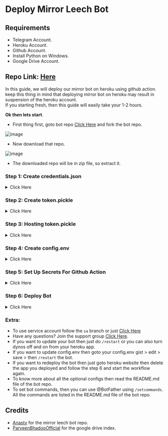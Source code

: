 # Deploy Mirror Leech Bot

## Requirements

- Telegram Account.
- Heroku Account.
- Github Account.
- Install Python on Windows.
- Google Drive Account.

## Repo Link: [Here](https://github.com/anasty17/mirror-leech-telegram-bot)

In this guide, we will deploy our mirror bot on heroku using github action. keep this thing in mind that deploying mirror bot on heroku may result in suspension of the heroku account. <br>
If you starting fresh, then this guide will easily take your 1-2 hours.

<b>Ok then lets start</b>.

- First thing first, goto bot repo [Click Here](https://github.com/anasty17/mirror-leech-telegram-bot) and fork the bot repo.

![image](https://user-images.githubusercontent.com/77688759/161710615-c450b852-6acc-481b-a84f-5b3d054b6b05.png)

- Now download that repo.

![image](https://user-images.githubusercontent.com/77688759/161710894-b2840ddf-c186-4a9f-bcb0-e301ffd2d253.png)

- The downloaded repo will be in zip file, so extract it.

### Step 1: Create credentials.json

<details>
  
  <summary>Click Here</summary>

<br>
  
- Goto your google cloud console. [Click Here](https://console.cloud.google.com)
- Create a new project (if you already have a project then no need to create another one)

![image](https://user-images.githubusercontent.com/77688759/161712563-4a2e83ab-b2ba-4134-8d92-cef8e2c09af2.png)
![image](https://user-images.githubusercontent.com/77688759/161712650-1f2b0f7b-0a74-4527-a699-3e09feea2d3a.png)

- Now select the project you just create.

![image](https://user-images.githubusercontent.com/77688759/161712843-6c725354-c795-45d2-a008-6399d30df46b.png)
![image](https://user-images.githubusercontent.com/77688759/161712899-18bfe7d8-1454-483e-8d09-73bb2959b47e.png)

- Now search for drive api and enable it.

![image](https://user-images.githubusercontent.com/77688759/161713016-ebf934d5-e0a4-45b2-80f1-229f655feddb.png)
![image](https://user-images.githubusercontent.com/77688759/161713088-518e509c-340a-4786-9bd2-2d079e461f31.png)
![image](https://user-images.githubusercontent.com/77688759/161713346-688ebc8c-7335-4de8-8f6c-3ce75dc6a06b.png)

- After enabling drive api, goto your oauth consent screen `cloud console home screen` > `hamburger menu on the left` > `api and services` > `oauth consen screen`

![image](https://user-images.githubusercontent.com/77688759/161765925-c5a9efd6-f24a-4d7f-b335-7e798ddffffe.png)
![image](https://user-images.githubusercontent.com/77688759/161714348-7329c817-a7b3-40b3-b8b1-a51df465aae7.png)
![image](https://user-images.githubusercontent.com/77688759/161714421-3f64cc16-b1e3-4078-abdb-0f58e4a81113.png)
![image](https://user-images.githubusercontent.com/77688759/161714503-5d7cd60b-2a29-4b19-83c1-e409ebf22639.png)
![image](https://user-images.githubusercontent.com/77688759/161714557-6e35f134-fd76-4f3b-a22f-84df9b201c5f.png)
![image](https://user-images.githubusercontent.com/77688759/161714611-b6a066e0-820c-48f4-8591-90cbcc8774d0.png)
![image](https://user-images.githubusercontent.com/77688759/161714665-9acaf68f-a9de-4ab7-8e7f-e64d8db81cb1.png)
![image](https://user-images.githubusercontent.com/77688759/161714725-63cc7c7b-0473-4d47-b7a4-545a8eae1c8b.png)
![image](https://user-images.githubusercontent.com/77688759/161715003-997b25af-53d8-43a4-a25f-171ee4c0d50b.png)
  
- Once the oauth consent screen app is published, now we can create the credentials.json
  
![image](https://user-images.githubusercontent.com/77688759/161715060-4107aa1c-8f79-4e14-bcda-5c7dd7355892.png)
![image](https://user-images.githubusercontent.com/77688759/161715135-b6ccae58-eb01-40dd-989a-9b85df56e9dd.png)
![image](https://user-images.githubusercontent.com/77688759/161715506-734544a8-38d6-41fc-89a3-6ea25ee03e52.png)
![image](https://user-images.githubusercontent.com/77688759/161715635-5a915180-18b7-4487-b3d7-d9683c65d599.png)
![image](https://user-images.githubusercontent.com/77688759/161715762-dad89c26-6b64-46c6-a5ac-9eac373658cc.png)

- And done now download your .json file. 

![image](https://user-images.githubusercontent.com/77688759/161715944-34b24641-a2b9-4236-8f97-b1a292e5e3e5.png)

- After download rename it to `credentials.json`, make sure you have enabled "file name extensions" because most users basically rename credentials.json to credentials.json.json without knowing.
  
![image](https://user-images.githubusercontent.com/77688759/161918765-1f570e63-3492-4d97-a5f9-720f0915b8a8.png)
  
- Make sure that its credentials.json and not credentials.json.json.  
  
- Now move that credentials.json file to the extracted repo folder.

![image](https://user-images.githubusercontent.com/77688759/161720299-4ee43d15-f136-41e0-b5f7-2bb822429999.png)

- We have sucessfully created our credentials.json file.

</details>
  
### Step 2: Create token.pickle

<details>
  
  <summary>Click Here</summary>
 
<br>  
  
- For generating token.pickle you will need python.
- So install python from this link [Click Here](https://www.python.org/downloads/). (while installing, make sure that `add to the path` option is selected.)
- Once installed, open cmd and run `python --version` to make that you have installed python correctly.
  
![image](https://user-images.githubusercontent.com/77688759/161721207-223e78f8-d9dc-4b76-9314-0fe76d5bc109.png)

- Ok, now goto your extracted repo folder click on the address bar and type cmd then hit enter.
  
![image](https://user-images.githubusercontent.com/77688759/161721454-52142434-4f3e-44b5-a3f5-7f0fd9b4f03f.png)
![image](https://user-images.githubusercontent.com/77688759/161721551-cf5d24b4-b518-4245-997b-a5b72409ed1e.png)
![image](https://user-images.githubusercontent.com/77688759/161721614-1a1af809-229c-49df-9f85-64f33debd543.png)

- There you go.
- Now give command
`pip install google-api-python-client google-auth-httplib2 google-auth-oauthlib`
- Now for the next command make sure to set a default browser, in my case chrome is the default.
- Then run
`python generate_drive_token.py`
- One browser window will open, just follow the on screen prompt.
  
![image](https://user-images.githubusercontent.com/77688759/161724909-723eac9b-3caa-46bf-803c-4dd0c42b3642.png)
![image](https://user-images.githubusercontent.com/77688759/161724965-ba3068e6-720e-4331-9b71-a890cb8e8731.png)
![image](https://user-images.githubusercontent.com/77688759/161725004-91f84911-ea58-426e-a0d4-ea28db5dc54b.png)
![image](https://user-images.githubusercontent.com/77688759/161725045-d16bcb9c-1f4b-49e0-a18e-af7e6dc66103.png)

- Now after you reach this screen.
  
![image](https://user-images.githubusercontent.com/77688759/161725108-78da920f-70f8-4f46-9cb7-b2015651cfcf.png)

- token.pickle will be available in the extracted repo folder.
  
![image](https://user-images.githubusercontent.com/77688759/161725413-bfd6dc6f-2d0c-4668-98ba-525d73467c65.png)

</details>  

### Step 3: Hosting token.pickle

<details>
  
  <summary>Click Here</summary>
  
<br>
  
- Now we need to host our token.pickle 
- For that we will use google drive index.
- This is the [repo](https://gitlab.com/ParveenBhadooOfficial/Google-Drive-Index) we will be using for our google drive index.
- Go to [this](https://bdi-generator.hashhackers.com/) link.
- Sign in to get the Authentication Code.
  
![image](https://user-images.githubusercontent.com/77688759/161735755-06598ea0-0683-4a46-932c-02f1047721cb.png)
![image](https://user-images.githubusercontent.com/77688759/161735885-5fd3e64b-9e1b-4b0e-99d0-2b045055d13b.png)
![image](https://user-images.githubusercontent.com/77688759/161735955-afaad737-526c-4d3d-81c8-aa3eee18dc9d.png)
![image](https://user-images.githubusercontent.com/77688759/161736007-c3719cd2-0669-4eba-9632-573b4a4f6138.png)

- Paste that code in `Authentication Code` var.

![image](https://user-images.githubusercontent.com/77688759/161736264-f68a9e54-e495-4a16-aaea-351334164ff0.png)

- For `Site Name` var, you can give any name for eg `personal`.
- For `Share Drive ID or root` var, goto your drive and create a new folder for your index (don't create this folder in the shared drive).

![image](https://user-images.githubusercontent.com/77688759/161736709-0adeca7d-f0d1-4caf-813a-a320822bdfe4.png)

- Go inside that folder and copy the id of that folder.

![image](https://user-images.githubusercontent.com/77688759/161736798-f24dda46-9f26-4724-bdcf-3601a19c70ba.png)

- Use it for `Share Drive ID or root` var.

![image](https://user-images.githubusercontent.com/77688759/161736899-c38cfa61-e55f-423e-a747-d169f6d31eab.png)

- Then click on submit and copy the genrated code for your index.

![image](https://user-images.githubusercontent.com/77688759/161737009-ea620aef-7e44-436a-b84e-d6d5e6143daa.png)

- Now goto [cloudflare](https://www.cloudflare.com/) and sign up for an account.
- Then goto  `workers`

![image](https://user-images.githubusercontent.com/77688759/161737351-e2324694-a145-4a14-850b-43f3e718d024.png)
![image](https://user-images.githubusercontent.com/77688759/161737457-28bedba5-5e0b-4c53-84d9-89629a0467a6.png)
![image](https://user-images.githubusercontent.com/77688759/161737508-e8021e09-89ef-4da9-bb5e-1e8b2a58a6dc.png)

- Then complete the verification process and come back to the `workers` section again.

![image](https://user-images.githubusercontent.com/77688759/161737755-d5475d08-0b2d-4b32-8b63-a6c57674f7b6.png)
![image](https://user-images.githubusercontent.com/77688759/161737848-9cbc23d0-edeb-424c-a9e5-73bbb8480b23.png)
![image](https://user-images.githubusercontent.com/77688759/161737948-9c5f1dc2-5a81-4e71-8721-de03fe813b99.png)

- Remove all the default content from here.

![image](https://user-images.githubusercontent.com/77688759/161738144-1f6c94c6-7753-459d-8fe3-0ceb2d60ece0.png)

- And paste the code u genrated for your index then click on `save and deploy`.

![image](https://user-images.githubusercontent.com/77688759/161738371-a344f75a-da78-49a3-ac30-2bd886df9b50.png)
![image](https://user-images.githubusercontent.com/77688759/161738430-03e9d198-c810-457c-8315-db54b900b5c3.png)

- Now wait for 10 seconds your index will be online.
- Then go here and save the link for your index, it will come handy later.  
  
![image](https://user-images.githubusercontent.com/77688759/161738546-de13a74a-36cf-4949-b13e-74a650681f8f.png)  

- Now goto that drive folder u create for the index and upload your token.pickle 

![image](https://user-images.githubusercontent.com/77688759/161742717-3864b06b-8715-4799-bf77-7267bef39725.png)

- Then open your index link click on `drive one` you will see your token.pickle file u just uploaded.

![image](https://user-images.githubusercontent.com/77688759/161739501-b250a124-5d75-45f2-8b5b-e10091cb7635.png)
![image](https://user-images.githubusercontent.com/77688759/161742804-90ebd60c-1f4f-48ff-8b99-7755a9fc2ffc.png)

- We successfully hosted our token.pickle in our index. (Just dont share this index link, as it has confidential file.)

  </details>

### Step 4: Create config.env

<details>
  
  <summary>Click Here</summary>
  
<br>
  
- Go [here](https://github.com/anasty17/mirror-leech-telegram-bot/raw/master/config_sample.env) and copy all the content.
- Then goto [Github Gist](https://gist.github.com/)
- Give your gist a name `config.env`

![image](https://user-images.githubusercontent.com/77688759/161727093-6bac51cf-f26d-46e7-950b-f85700b71be5.png)

- And paste the previously copied content here

![image](https://user-images.githubusercontent.com/77688759/161727191-4f5038e8-aaee-49f4-bba7-cbe849386853.png)

- Now remove line no 2. `_____REMOVE_THIS_LINE_____=True`
  
![image](https://user-images.githubusercontent.com/77688759/161783724-04062575-c742-4500-9eb4-b703363bb037.png)  

- Then start filling the config vars.
- For now i will only show the necessary config values for the proper working of the mirror leech bot.

<b>BOT_TOKEN</b>:
- Search @BotFather on telegram, start the bot and send `/newbot` then follow the on screen instruction to create a new bot.

![image](https://user-images.githubusercontent.com/77688759/161728194-f12dd4e5-dab2-426d-a8af-b672ac7d3f69.png)

- This will be the value of BOT_TOKEN 

  
<b>GDRIVE_FOLDER_ID</b>:
- Search @MSGuite_SD_Creator_Bot on telegram, start the bot click on `genrate td` now send your email address, give your drive a good name for eg `hitesh920's drive` and done.
- Now go inside the shared drive you just created by `google drive` > `shared drive` > `the shared drive you created`.

![image](https://user-images.githubusercontent.com/77688759/161728959-fa766198-0e34-4d4d-bd51-f30f357d7d78.png)
  
- Now copy the root id of your shared drive
- For eg https://drive.google.com/drive/folders/xxxxxxxxxxx then the code after `folders/` will be the your root id

![image](https://user-images.githubusercontent.com/77688759/161729686-d9e79a8f-4479-46ae-84dc-1989df4c75f9.png)

- This will be the value of GDRIVE_FOLDER_ID 

<b>OWNER_ID</b>:
- Search @MissRose_bot on telegram, start the bot then type `/id` bot will send your account's id
- Use that for OWNER_ID
  
<b>DOWNLOAD_DIR</b>:
- Keep the default values, no need to change anything here.

<b>DOWNLOAD_STATUS_UPDATE_INTERVAL</b>:
- Keep the default values, no need to change anything here.

<b>AUTO_DELETE_MESSAGE_DURATION</b>:
- Keep the default values, no need to change anything here.
  
<b>IS_TEAM_DRIVE</b>:
- Set this to `True` as we are using shared drive.
  
</b>TELEGRAM_API & TELEGRAM_HASH</b>:
- Go [here](my.telegram.org) and register with your number connected to telegram account fill with your number , choose desktop,  fill app title and short name to any name you want.

![image](https://user-images.githubusercontent.com/77688759/161731080-bff37137-e53a-4774-a1bd-6288491ca494.png)

- Then goto https://my.telegram.org/apps 
  
![image](https://user-images.githubusercontent.com/77688759/161785532-bef462f6-1416-42ab-b0c7-48c2d6001baa.png)
  
- This will give the values of `TELEGRAM_API` and `TELEGRAM_HASH`

`App api_id` will be your TELEGRAM_API 

`App api_hash` will be your TELEGRAM_HASH

<b>TOKEN_PICKLE_URL</b>:
- Go to your index link and click on the token.pickle u just hosted in step 3 and copy the direct download link.
  
![image](https://user-images.githubusercontent.com/77688759/161749786-d71ab726-51b9-49b7-9dae-b584cd3177e2.png)

- And use that url for TOKEN_PICKLE_URL

<b>BASE_URL_OF_BOT</b>:
- https://yourappname.herokuapp.com, suppose if your heroku app name will be `hitesh920-mirrorbot` then the BASE_URL_OF_BOT will be `https://hitesh920-mirrorbot.herokuapp.com`


We are done with the all necessary configs for the proper working of your mirror leech bot.

It should look like this after filling all the necessary values
  
![image](https://user-images.githubusercontent.com/77688759/161732551-fe9424b4-d141-481c-9de3-d0cb368c1c96.png)

- Then click on create secret gist to save the gist.
  
![image](https://user-images.githubusercontent.com/77688759/161732712-6c3741ac-494b-496d-8fea-3ae21fc8ef3f.png)

- We have successfully created our config.env
  
</details>
  
### Step 5: Set Up Secrets For Github Action

<details>
  
  <summary>Click Here</summary>
  
<br>
  
- Goto your forked repo > settings > secrets > action

![image](https://user-images.githubusercontent.com/77688759/161750596-e539db44-2a42-4ac9-bc0d-b593777f84ee.png)
![image](https://user-images.githubusercontent.com/77688759/161753272-ddad44c9-2c98-40d0-b06a-67027ab222dd.png)

<b>Now here under secrets, you need to create four secrets</b> 
- HEROKU_EMAIL
- HEROKU_API_KEY
- HEROKU_APP_NAME
- CONFIG_FILE_URL

![image](https://user-images.githubusercontent.com/77688759/161753685-a8e1da3a-8647-4f71-8221-b8d83c9977d8.png)
![image](https://user-images.githubusercontent.com/77688759/161753909-6b6c8c59-7d8a-4920-88e4-53d212099efe.png)

<b>Do the same for other three secrets.</b>

### HEROKU_API_KEY
- Goto your heroku account settings [Here](https://dashboard.heroku.com/account)
- Scroll down and copy the api key

![image](https://user-images.githubusercontent.com/77688759/161752797-4a3c4798-352e-4c33-af23-ac0b5b9af3bf.png)

### HEROKU_APP_NAME:
- Name you would like to give to your heroku app (must be unique)

### CONFIG_FILE_URL:
- Goto that gist you created for the config.env

- Then click on raw
  
![image](https://user-images.githubusercontent.com/77688759/161732830-d9489120-9d3c-4f74-8619-8c1fb94b8478.png)

- And copy the url then remove the commit id
- For eg `https://gist.githubusercontent.com/ghostmirrorlab/f9b1e6xxxxxxxxxxxxxaaac04520/raw/200d4a93e0eb5ee8d4b0e5a377ce0396a131843e/config.env` then the commit id will the one after `raw/` and before `/config.env`


`original config.env url`:<br> 
https://gist.githubusercontent.com/ghostmirrorlab/f9b1e6xxxxxxxxxxxxxaaac04520/raw/200d4a93e0eb5ee8d4b0e5a377ce0396a131843e/config.env

`url after removing commit id`:<br>
https://gist.githubusercontent.com/ghostmirrorlab/f9b1e6xxxxxxxxxxxxxaaac04520/raw/config.env

- After removing the commit id use that url for the CONFIG_FILE_URL
- Once all the four secrets have been added, it should look like this

![image](https://user-images.githubusercontent.com/77688759/161755355-afcda2b7-3fb1-4e52-8876-162932213e40.png)

- And we are done with the action secrets.
  
</details>  

### Step 6: Deploy Bot

<details>
  
  <summary>Click Here</summary>

We will use github action to deploy bot. 
  
- Goto your `forked repo` > `action` 

![image](https://user-images.githubusercontent.com/77688759/161756057-44ec2639-8519-47ea-ac9f-e0d78bdd7d78.png)
![image](https://user-images.githubusercontent.com/77688759/161756181-1abf90aa-a540-4594-a7ca-6d6bbf946f19.png)
![image](https://user-images.githubusercontent.com/77688759/161756250-8f6cbf90-bedb-4bb5-8884-ee8bb9da120a.png)
![image](https://user-images.githubusercontent.com/77688759/161756350-05bb6617-4c36-4133-915f-ee460cc1046e.png)
![image](https://user-images.githubusercontent.com/77688759/161756393-a5c09aaf-2e9b-4e81-a009-d11715eb1dad.png)

- Now your workflow will start, deploy will take arround 3-4 minutes.
- You can check the workflow logs at

![image](https://user-images.githubusercontent.com/77688759/161756625-5d687723-c6a1-4bd7-b74e-8e2f27fe6611.png)
![image](https://user-images.githubusercontent.com/77688759/161756690-acff8feb-f84d-4424-ae67-9812dc2cc4b1.png)
![image](https://user-images.githubusercontent.com/77688759/161756737-0d68d550-ec89-42f4-a95d-9b023d69fa82.png)
  
- Once deployment done

![image](https://user-images.githubusercontent.com/77688759/161757135-f49d1799-a564-4688-a5e8-3adf879691e3.png)

- Goto your heroku account, click on the app you just created then click on more and then click on view logs.

![image](https://user-images.githubusercontent.com/77688759/161757321-d591434d-a54d-47c9-9270-c40ac314e075.png)
![image](https://user-images.githubusercontent.com/77688759/161757417-e7205bb8-8bf2-43f2-a392-5affed3e2c8c.png)

- Wait for few seconds your bot will start if your config.env is correct.

![image](https://user-images.githubusercontent.com/77688759/161757509-937e2389-a704-43c6-8862-f9444b525304.png)

- Now search the username of the bot u created with @BotFather and start the bot

![image](https://user-images.githubusercontent.com/77688759/161757727-e0a45cad-cf5a-4dd3-a1cc-a93adf2bf3b9.png)

- And done, congratulations.

</details>

### Extra:

- To use service account follow the `sa` branch or just [Click Here](https://github.com/ghostmirrorlab/deploy-mirror-leech-bot/blob/sa/README.md)
- Have any questions? Join the support group [Click Here](https://t.me/+PRRzqHd31XY3ZWZk).
- If you want to update your bot then just do `/restart` or you can also turn dynos off and on from your heroku app.
- If you want to update config.env then goto your config.env gist > edit > save > then `/restart` the bot.
- If you want to redeploy the bot then just goto heroku website then delete the app you deployed and follow the step 6 and start the workflow again.
- To know more about all the optional configs then read the README.md file of the bot repo.
- To set bot commands, then you can use @BotFather using `/setcommands`. All the commands are listed in the README.md file of the bot repo.


## Credits
 
 - [Anasty](https://github.com/anasty17) for the mirror leech bot repo.
 - [ParveenBhadooOfficial](https://gitlab.com/ParveenBhadooOfficial) for the google drive index.
